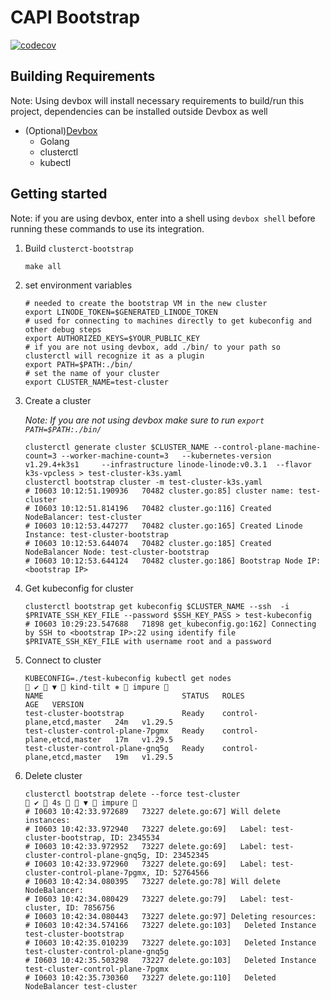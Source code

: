 # CAPI Bootstrap
[![codecov](https://codecov.io/gh/linode/capi-bootstrap/graph/badge.svg?token=dgrETnMsen)](https://codecov.io/gh/linode/capi-bootstrap)
## Building Requirements
Note: Using devbox will install necessary requirements to build/run this project, dependencies can be installed outside Devbox as well
* (Optional)[Devbox](https://www.jetify.com/devbox/)
  * Golang
  * clusterctl
  * kubectl

## Getting started
Note: if you are using devbox, enter into a shell using `devbox shell` before running these commands to use its integration.
1. Build `clusterct-bootstrap`
    ```shell
    make all
    ```
2. set environment variables
    ```shell
    # needed to create the bootstrap VM in the new cluster
    export LINODE_TOKEN=$GENERATED_LINODE_TOKEN
    # used for connecting to machines directly to get kubeconfig and other debug steps
    export AUTHORIZED_KEYS=$YOUR_PUBLIC_KEY
    # if you are not using devbox, add ./bin/ to your path so clusterctl will recognize it as a plugin 
    export PATH=$PATH:./bin/
    # set the name of your cluster
    export CLUSTER_NAME=test-cluster
    ```
3. Create a cluster

   _Note: If you are not using devbox make sure to run `export PATH=$PATH:./bin/`_
    ```shell
    clusterctl generate cluster $CLUSTER_NAME --control-plane-machine-count=3 --worker-machine-count=3   --kubernetes-version v1.29.4+k3s1     --infrastructure linode-linode:v0.3.1  --flavor k3s-vpcless > test-cluster-k3s.yaml
    clusterctl bootstrap cluster -m test-cluster-k3s.yaml
    # I0603 10:12:51.190936   70482 cluster.go:85] cluster name: test-cluster
    # I0603 10:12:51.814196   70482 cluster.go:116] Created NodeBalancer: test-cluster
    # I0603 10:12:53.447277   70482 cluster.go:165] Created Linode Instance: test-cluster-bootstrap
    # I0603 10:12:53.644074   70482 cluster.go:185] Created NodeBalancer Node: test-cluster-bootstrap
    # I0603 10:12:53.644124   70482 cluster.go:186] Bootstrap Node IP: <bootstrap IP>
    ```
4. Get kubeconfig for cluster
    ```shell
    clusterctl bootstrap get kubeconfig $CLUSTER_NAME --ssh  -i $PRIVATE_SSH_KEY_FILE --password $SSH_KEY_PASS > test-kubeconfig
    # I0603 10:29:23.547688   71898 get_kubeconfig.go:162] Connecting by SSH to <bootstrap IP>:22 using identify file $PRIVATE_SSH_KEY_FILE with username root and a password
    ```
5. Connect to cluster
    ```shell
    KUBECONFIG=./test-kubeconfig kubectl get nodes                                                                                                                                                                                                                            ✔  ▼  kind-tilt ⎈  impure  
    NAME                               STATUS   ROLES                       AGE   VERSION
    test-cluster-bootstrap             Ready    control-plane,etcd,master   24m   v1.29.5
    test-cluster-control-plane-7pgmx   Ready    control-plane,etcd,master   17m   v1.29.5
    test-cluster-control-plane-gnq5g   Ready    control-plane,etcd,master   19m   v1.29.5
    ```
6. Delete cluster
    ```shell
    clusterctl bootstrap delete --force test-cluster                                                                                                                                                                                                                           ✔  4s   ▼  impure  
    # I0603 10:42:33.972689   73227 delete.go:67] Will delete instances:
    # I0603 10:42:33.972940   73227 delete.go:69]   Label: test-cluster-bootstrap, ID: 2345534
    # I0603 10:42:33.972952   73227 delete.go:69]   Label: test-cluster-control-plane-gnq5g, ID: 23452345
    # I0603 10:42:33.972960   73227 delete.go:69]   Label: test-cluster-control-plane-7pgmx, ID: 52764566
    # I0603 10:42:34.080395   73227 delete.go:78] Will delete NodeBalancer:
    # I0603 10:42:34.080429   73227 delete.go:79]   Label: test-cluster, ID: 7856756
    # I0603 10:42:34.080443   73227 delete.go:97] Deleting resources:
    # I0603 10:42:34.574166   73227 delete.go:103]   Deleted Instance test-cluster-bootstrap
    # I0603 10:42:35.010239   73227 delete.go:103]   Deleted Instance test-cluster-control-plane-gnq5g
    # I0603 10:42:35.503298   73227 delete.go:103]   Deleted Instance test-cluster-control-plane-7pgmx
    # I0603 10:42:35.730360   73227 delete.go:110]   Deleted NodeBalancer test-cluster
    ```

